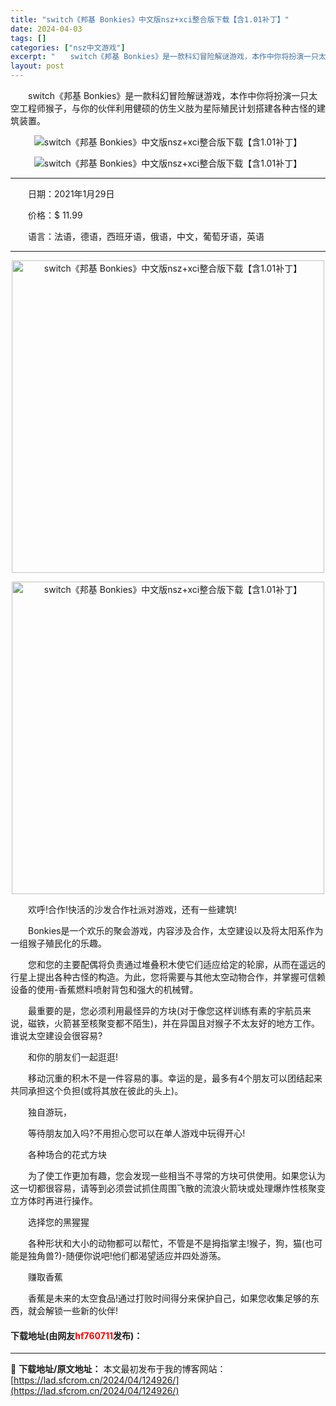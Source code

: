 ```yaml
---
title: "switch《邦基 Bonkies》中文版nsz+xci整合版下载【含1.01补丁】"
date: 2024-04-03
tags: []
categories: ["nsz中文游戏"]
excerpt: "　　switch《邦基 Bonkies》是一款科幻冒险解谜游戏，本作中你将扮演一只太空工程师猴子，与你的伙伴利用健硕的仿生义肢为星际殖民计划搭建各种古怪的建筑装置。 　　日期：2021年1月29日 　　价格：$ 11.99 　　语言：法语，德语，西班牙语，俄语，中文，葡萄牙语，英语 　　欢呼!合作!&hellip;"
layout: post
---
```


 <p>　　switch《邦基 Bonkies》是一款科幻冒险解谜游戏，本作中你将扮演一只太空工程师猴子，与你的伙伴利用健硕的仿生义肢为星际殖民计划搭建各种古怪的建筑装置。</p> <p align="center"><img border="0" src="https://lad.sfcrom.cn/wp-content/uploads/2024/04/20240403_660d6f9ce75fe.gif" alt="switch《邦基 Bonkies》中文版nsz+xci整合版下载【含1.01补丁】" /></p> <p align="center"><img border="0" src="https://lad.sfcrom.cn/wp-content/uploads/2024/04/20240403_660d6f9f7fa46.gif" alt="switch《邦基 Bonkies》中文版nsz+xci整合版下载【含1.01补丁】" /></p> <hr /> <p>　　日期：2021年1月29日</p> <p>　　价格：$ 11.99</p> <p>　　语言：法语，德语，西班牙语，俄语，中文，葡萄牙语，英语</p> <hr /> <p align="center"><img align="" border="0" src="https://lad.sfcrom.cn/wp-content/uploads/2024/04/20240403_660d6fa00cba7.jpg" width="500" alt="switch《邦基 Bonkies》中文版nsz+xci整合版下载【含1.01补丁】" /></p> <p align="center"><img align="" border="0" src="https://lad.sfcrom.cn/wp-content/uploads/2024/04/20240403_660d6fa0a0958.jpg" width="500" alt="switch《邦基 Bonkies》中文版nsz+xci整合版下载【含1.01补丁】" /></p> <p>　　欢呼!合作!快活的沙发合作社派对游戏，还有一些建筑!</p> <p>　　Bonkies是一个欢乐的聚会游戏，内容涉及合作，太空建设以及将太阳系作为一组猴子殖民化的乐趣。</p> <p>　　您和您的主要配偶将负责通过堆叠积木使它们适应给定的轮廓，从而在遥远的行星上提出各种古怪的构造。为此，您将需要与其他太空动物合作，并掌握可信赖设备的使用-香蕉燃料喷射背包和强大的机械臂。</p> <p>　　最重要的是，您必须利用最怪异的方块(对于像您这样训练有素的宇航员来说，磁铁，火箭甚至核聚变都不陌生)，并在异国且对猴子不太友好的地方工作。谁说太空建设会很容易?</p> <p>　　和你的朋友们一起逛逛!</p> <p>　　移动沉重的积木不是一件容易的事。幸运的是，最多有4个朋友可以团结起来共同承担这个负担(或将其放在彼此的头上)。</p> <p>　　独自游玩，</p> <p>　　等待朋友加入吗?不用担心您可以在单人游戏中玩得开心!</p> <p>　　各种场合的花式方块</p> <p>　　为了使工作更加有趣，您会发现一些相当不寻常的方块可供使用。如果您认为这一切都很容易，请等到必须尝试抓住周围飞散的流浪火箭块或处理爆炸性核聚变立方体时再进行操作。</p> <p>　　选择您的黑猩猩</p> <p>　　各种形状和大小的动物都可以帮忙，不管是不是拇指掌主!猴子，狗，猫(也可能是独角兽?)-随便你说吧!他们都渴望适应并四处游荡。</p> <p>　　赚取香蕉</p> <p>　　香蕉是未来的太空食品!通过打败时间得分来保护自己，如果您收集足够的东西，就会解锁一些新的伙伴!</p> <p><h4>下载地址(由网友<font color="red">hf760711</font>发布)：</h4></p> 

---
📖 **下载地址/原文地址：** 本文最初发布于我的博客网站：[https://lad.sfcrom.cn/2024/04/124926/](https://lad.sfcrom.cn/2024/04/124926/)
